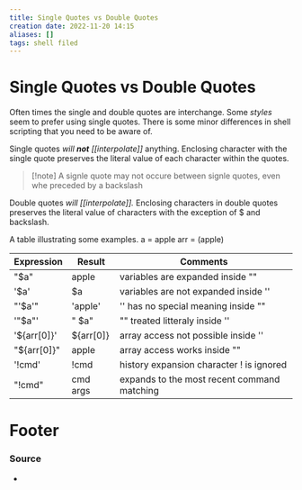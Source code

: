 ```yaml
---
title: Single Quotes vs Double Quotes 
creation date: 2022-11-20 14:15
aliases: []
tags: shell filed
---
```


# Single Quotes vs Double Quotes
Often times the single and double quotes are interchange. Some *styles* seem to prefer using single quotes. There is some minor differences in shell scripting that you need to be aware of. 

Single quotes *will **not** [[interpolate]]* anything. Enclosing character with the single quote preserves the literal value of each character within the quotes.
>[!note] A signle quote may not occure between signle quotes, even whe preceded by a backslash

Double quotes *will [[interpolate]].* Enclosing characters in double quotes preserves the literal value of characters with the exception of $ and backslash. 

A table illustrating some examples.
a = apple
arr = (apple)

| Expression  | Result    | Comments                                    |
| ----------- | --------- | ------------------------------------------- |
| "$a"        | apple     | variables are expanded inside ""            |
| '$a'        | $a        | variables are not expanded inside ''        |
| "'$a'"      | 'apple'   | '' has no special meaning inside ""         |
| '"$a"'      | " $a"     | "" treated litteraly inside ''              |
| '${arr[0]}' | ${arr[0]} | array access not possible inside ''         |
| "${arr[0]}" | apple     | array access works inside ""                |
| '!cmd'      | !cmd      | history expansion character ! is ignored    |
| "!cmd"      | cmd args  | expands to the most recent command matching |



# Footer
### Source
- 
